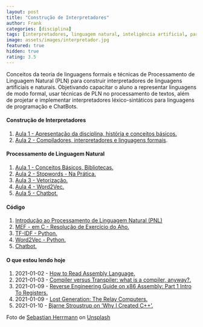 ```yaml
---
layout: post
title: "Construção de Interpretadores"
author: Frank
categories: [disciplina]
tags: [interpretadores, linguagem natural, inteligência artificial, parsers]
image: assets/images/interpretador.jpg
featured: true
hidden: true
rating: 3.5
---
```


Conceitos da teoria de linguagens formais e técnicas de Processamento de Linguagem Natural (PLN) para construir interpretadores de linguagens artificiais e naturais. Objetivando capacitar o aluno a representar linguagens de modo formal, usar técnicas de PLN no processamento de textos, além de projetar e implementar interpretadores léxico-sintáticos para linguagens de programação e ChatBots.

<h4>Construção de Interpretadores</h4>
 
 <ol>
 <li><a href="https://frankalcantara.com/Aulas/Interpretadores/out/Aula1.html#/" target="_blanck">Aula 1 - Apresentação da disciplina, história e conceitos básicos.</a></li>
  
 <li><a href="https://frankalcantara.com/Aulas/Interpretadores/out/Aula2.html#/" target="_blanck">Aula 2 - Compiladores, interpretadores e linguagens formais</a>.</li>
 
 </ol>

<h4>Processamento de Linguagem Natural</h4>

<ol>
<li><a href="https://frankalcantara.com/Aulas/Nlp/out/Aula1.html#/" target="_blank">Aula 1 - Conceitos Básicos, Bibliotecas.</a></li>

<li><a href="https://frankalcantara.com/Aulas/Nlp/out/Aula2.html#/" target="_blank">Aula 2 - Stopwords - Na Prática.</a></li>

<li><a href="https://frankalcantara.com/Aulas/Nlp/out/Aula3.html#/" target="_blank">Aula 3 - Vetorização.</a></li>

<li><a href="https://frankalcantara.com/Aulas/Nlp/out/Aula4.html#/" target="_blank">Aula 4 - Word2Vec.</a></li>

<li><a href="https://frankalcantara.com/Aulas/Nlp/out/Aula5.html#/" target="_blank">Aula 5 - Chatbot.</a></li>
        
</ol>

<h4>Código</h4>
<ol>
<li><a href="https://colab.research.google.com/drive/1E0XYyhNYAppdIkQ1cKHwClHGBKaB88bf" target="_blank">Introdução ao Processamento de Linguagem Natural (PNL) </a></li>

<li><a href="https://github.com/frankalcantara/Aulas/blob/master/Interpretadores/code/operadoresAho.cpp" target="_blank">MEF - em C - Resolução de Exercício do Aho.</a></li>

<li><a href="https://colab.research.google.com/drive/1v5gBCUEnXY-qOVp8a48PBVr1tHveuQOY" target="_blank">TF-IDF - Python.</a></li>

<li><a href="https://colab.research.google.com/drive/1PyfwCcXXqwOIcnIwWssZDPydkrMmY1Cs" target="_blank">Word2Vec - Python.</a></li>

<li><a href="https://colab.research.google.com/drive/1BN-EqfuBzv8dTWyO6uIGyO6lTzTwru4I" target="_blank"> Chatbot.</a></li>
</ol>

<h4>O que estou lendo hoje</h4>
<ol> 
       <li>2021-01-02 - <a href="https://wolchok.org/posts/how-to-read-assembly-language/" target="_blanck">How to Read Assembly Language.</a></li> 
        <li>2021-01-03 - <a href="https://hisham.hm/2021/02/25/compiler-versus-transpiler-what-is-a-compiler-anyway/" target="_blanck">Compiler versus Transpiler: what is a compiler, anyway?.</a></li> 
        <li>2021-01-09 - <a href="https://infoseclina.blogspot.com/2017/06/reverse-engineering-guide-on-x86.html" target="_blanck">Reverse Engineering Guide on x86 Assembly: Part 1 Intro To Registers.</a></li> 
        <li>2021-01-09 - <a href="https://technicshistory.com/2017/05/10/lost-generation-the-relay-computers/" target="_blanck">Lost Generation: The Relay Computers.</a></li> 
        <li>2021-01-10 - <a href="https://blog.adafruit.com/2017/05/08/bjarne-stroustrup-on-why-i-created-c/" target="_blanck">Bjarne Stroustrup on ‘Why I Created C++’.</a></li>

</ol>

<span>Foto de <a href="https://unsplash.com/@officestock?utm_source=unsplash&amp;utm_medium=referral&amp;utm_content=creditCopyText">Sebastian Herrmann</a> on <a href="https://unsplash.com/s/photos/computer?utm_source=unsplash&amp;utm_medium=referral&amp;utm_content=creditCopyText">Unsplash</a></span>
